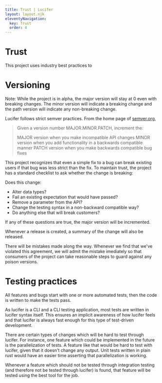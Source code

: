 ```yaml
---
title: Trust | Lucifer
layout: layout.njk
eleventyNavigation:
  key: Trust
  order: 4
---
```


# Trust

This project uses industry best practices to 

# Versioning

Note: While the project is in alpha, the major version will stay at 0 even with breaking changes. The minor version will indicate a breaking change and the path version will indicate any non-breaking change.

Lucifer follows strict semver practices. From the home page of [semver.org](https://semver.org),

>Given a version number MAJOR.MINOR.PATCH, increment the:
>
>MAJOR version when you make incompatible API changes
>MINOR version when you add functionality in a backwards compatible manner
>PATCH version when you make backwards compatible bug fixes

This project recognizes that even a simple fix to a bug can break existing users if that bug was less strict than the fix. To maintain trust, the project has a standard checklist to ask whether the change is breaking:

Does this change:
- Alter data types?
- Fail an existing expectation that would have passed?
- Remove a parameter from the API?
- Change the testing syntax in a non-backward compatible way?
- Do anything else that will break customers?

If any of these questions are true, the major version will be incremented.

Whenever a release is created, a summary of the change will also be released.

There will be mistakes made along the way. Whenever we find that we've violated this agreement, we will admit the mistake imediately so that consumers of the project can take reasonable steps to guard against any poison versions.

# Testing practices

All features and bugs start with one or more automated tests, then the code is written to make the tests pass.

As lucifer is a CLI and a CLI testing application, most tests are written in lucifer syntax itself. This ensures an implicit awareness of how lucifer feels and that lucifer is always fast enough for this type of test-driven development.

There are certain types of changes which will be hard to test through lucifer. For instance, one feature which could be implemented in the future is the parallelization of tests. A feature like that would be hard to test with lucifer, given that it doesn't change any output. Unit tests written in plain rust would have an easier time asserting that parallelization is working.

Whenever a feature which should not be tested through integration testing (and therefore not be tested through lucifer) is found, that feature will be tested using the best tool for the job.